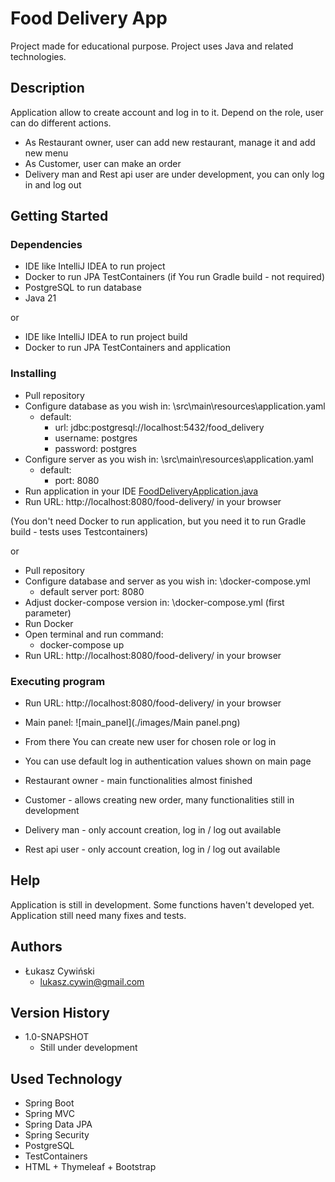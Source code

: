 # Food Delivery App

Project made for educational purpose. Project uses Java and related technologies.

## Description

Application allow to create account and log in to it.
Depend on the role, user can do different actions.
* As Restaurant owner, user can add new restaurant, manage it and add new menu
* As Customer, user can make an order
* Delivery man and Rest api user are under development, you can only log in and log out

## Getting Started


### Dependencies

* IDE like IntelliJ IDEA to run project
* Docker to run JPA TestContainers (if You run Gradle build - not required)
* PostgreSQL to run database
* Java 21

or

* IDE like IntelliJ IDEA to run project build
* Docker to run JPA TestContainers and application

### Installing

* Pull repository
* Configure database as you wish in: \src\main\resources\application.yaml
  * default:
    * url: jdbc:postgresql://localhost:5432/food_delivery
    * username: postgres
    * password: postgres
* Configure server as you wish in: \src\main\resources\application.yaml
  * default:
    * port: 8080
* Run application in your IDE [FoodDeliveryApplication.java](src%2Fmain%2Fjava%2Fpl%2Fproject%2FFoodDeliveryApplication.java)
* Run URL: http://localhost:8080/food-delivery/ in your browser

(You don't need Docker to run application, but you need it to run Gradle build - tests uses Testcontainers)

or

* Pull repository
* Configure database and server as you wish in: \docker-compose.yml
  * default server port: 8080
* Adjust docker-compose version in: \docker-compose.yml (first parameter)
* Run Docker
* Open terminal and run command:
  * docker-compose up
* Run URL: http://localhost:8080/food-delivery/ in your browser
    

### Executing program

* Run URL: http://localhost:8080/food-delivery/ in your browser
* Main panel:
![main_panel](./images/Main panel.png)
* From there You can create new user for chosen role or log in
* You can use default log in authentication values shown on main page

* Restaurant owner - main functionalities almost finished
* Customer - allows creating new order, many functionalities still in development
* Delivery man - only account creation, log in / log out available
* Rest api user - only account creation, log in / log out available

## Help

Application is still in development. Some functions haven't developed yet.
Application still need many fixes and tests.

## Authors

* Łukasz Cywiński
  * lukasz.cywin@gmail.com

## Version History

* 1.0-SNAPSHOT
    * Still under development

## Used Technology

* Spring Boot
* Spring MVC
* Spring Data JPA
* Spring Security
* PostgreSQL
* TestContainers
* HTML + Thymeleaf + Bootstrap
